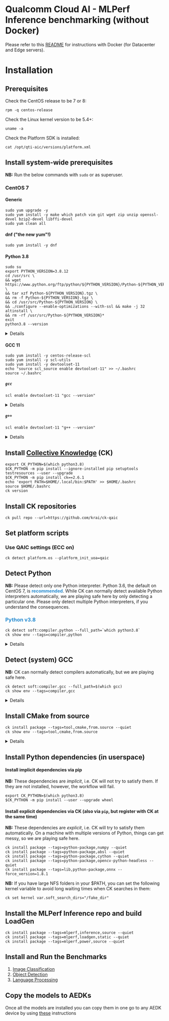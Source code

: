 # Qualcomm Cloud AI - MLPerf Inference benchmarking (without Docker) 
    
Please refer to this [README](https://github.com/krai/ck-qaic/blob/main/docker/README.md) for instructions with Docker (for Datacenter and Edge servers).

<a name="installation"></a>
# Installation

## Prerequisites

Check the CentOS release to be 7 or 8:
```
rpm -q centos-release
```

Check the Linux kernel version to be 5.4+:
```
uname -a
```

Check the Platform SDK is installed:
```
cat /opt/qti-aic/versions/platform.xml
```

<a name="install_system"></a>
## Install system-wide prerequisites

**NB:** Run the below commands with `sudo` or as superuser.

<a name="install_system_centos7"></a>
### CentOS 7

#### Generic

``` 
sudo yum upgrade -y
sudo yum install -y make which patch vim git wget zip unzip openssl-devel bzip2-devel libffi-devel
sudo yum clean all
```

#### dnf  ("the new yum"!)

```
sudo yum install -y dnf
```

#### Python 3.8

```
sudo su
export PYTHON_VERSION=3.8.12
cd /usr/src \
&& wget https://www.python.org/ftp/python/${PYTHON_VERSION}/Python-${PYTHON_VERSION}.tgz \
&& tar xzf Python-${PYTHON_VERSION}.tgz \
&& rm -f Python-${PYTHON_VERSION}.tgz \
&& cd /usr/src/Python-${PYTHON_VERSION} \
&& ./configure --enable-optimizations --with-ssl && make -j 32 altinstall \
&& rm -rf /usr/src/Python-${PYTHON_VERSION}*
exit
python3.8 --version
```
<details><pre>
Python 3.8.12
</pre></details>

#### GCC 11

```
sudo yum install -y centos-release-scl
sudo yum install -y scl-utils
sudo yum install -y devtoolset-11
echo "source scl_source enable devtoolset-11" >> ~/.bashrc
source ~/.bashrc
```

##### `gcc`

```
scl enable devtoolset-11 "gcc --version"
```
<details><pre>
gcc (GCC) 11.2.1 20210728 (Red Hat 11.2.1-1)
Copyright (C) 2021 Free Software Foundation, Inc.
This is free software; see the source for copying conditions.  There is NO
warranty; not even for MERCHANTABILITY or FITNESS FOR A PARTICULAR PURPOSE.
</pre></details>

##### `g++`

```
scl enable devtoolset-11 "g++ --version"
```
<details><pre>
g++ (GCC) 11.2.1 20210728 (Red Hat 11.2.1-1)
Copyright (C) 2021 Free Software Foundation, Inc.
This is free software; see the source for copying conditions.  There is NO
warranty; not even for MERCHANTABILITY or FITNESS FOR A PARTICULAR PURPOSE.
</pre></details>

<a name="install_ck"></a>
## Install [Collective Knowledge](http://cknowledge.org/) (CK)

```
export CK_PYTHON=$(which python3.8)
$CK_PYTHON -m pip install --ignore-installed pip setuptools testresources --user --upgrade
$CK_PYTHON -m pip install ck==2.6.1
echo 'export PATH=$HOME/.local/bin:$PATH' >> $HOME/.bashrc
source $HOME/.bashrc
ck version
```

<a name="install_ck_repos"></a>
## Install CK repositories

```
ck pull repo --url=https://github.com/krai/ck-qaic
```


<a name="set_platform_scripts"></a>
## Set platform scripts

### Use QAIC settings (ECC on)

```
ck detect platform.os --platform_init_uoa=qaic
```

<a name="detect_python"></a>
## Detect Python

**NB:** Please detect only one Python interpreter. Python 3.6, the default on CentOS 7, is <font color="#268BD0"><b>recommended</b></font>. While CK can normally detect available Python interpreters automatically, we are playing safe here by only detecting a particular one. Please only detect multiple Python interpreters, if you understand the consequences.

### <font color="#268BD0">Python v3.8</font>

```
ck detect soft:compiler.python --full_path=`which python3.8`
ck show env --tags=compiler,python
```

<details><pre>
Env UID:         Target OS: Bits: Name:  Version: Tags:

ce146fbbcd1a8fea   linux-64    64 python 3.8.12    64bits,compiler,host-os-linux-64,lang-python,python,target-os-linux-64,v3,v3.8,v3.8.12
</pre></details>

<a name="detect_gcc"></a>
## Detect (system) GCC

**NB:** CK can normally detect compilers automatically, but we are playing safe here.

```
ck detect soft:compiler.gcc --full_path=$(which gcc)
ck show env --tags=compiler,gcc
```

<details><pre>
Env UID:         Target OS: Bits: Name:          Version: Tags:

2e27213b1488daf9   linux-64    64 GNU C compiler 11.2.1    64bits,compiler,gcc,host-os-linux-64,lang-c,lang-cpp,target-os-linux-64,v11,v11.2,v11.2.1
</pre></details>

<a name="install_cmake"></a>
## Install CMake from source

```
ck install package --tags=tool,cmake,from.source --quiet
ck show env --tags=tool,cmake,from.source
```

<details><pre>
Env UID:         Target OS: Bits: Name: Version: Tags:

9784ba222cddacb6   linux-64    64 cmake 3.20.5   64bits,cmake,compiled,compiled-by-gcc,compiled-by-gcc-9.3.0,from.source,host-os-linux-64,source,target-os-linux-64,tool,v3,v3.20,v3.20.5
</pre></details>

<a name="install_python_deps"></a>
## Install Python dependencies (in userspace)

#### Install implicit dependencies via pip

**NB:** These dependencies are _implicit_, i.e. CK will not try to satisfy them. If they are not installed, however, the workflow will fail.

```
export CK_PYTHON=$(which python3.8)
$CK_PYTHON -m pip install --user --upgrade wheel
```

#### Install explicit dependencies via CK (also via `pip`, but register with CK at the same time)

**NB:** These dependencies are _explicit_, i.e. CK will try to satisfy them automatically. On a machine with multiple versions of Python, things can get messy, so we are playing safe here.

```
ck install package --tags=python-package,numpy --quiet
ck install package --tags=python-package,absl --quiet
ck install package --tags=python-package,cython --quiet
ck install package --tags=python-package,opencv-python-headless --quiet
ck install package --tags=lib,python-package,onnx --force_version=1.8.1
```

**NB:** If you have large NFS folders in your $PATH, you can set the following kernel variable to avoid long waiting times when CK searches in them: 
```
ck set kernel var.soft_search_dirs="/fake_dir"
```

<a name="install_inference_repo"></a>
## Install the MLPerf Inference repo and build LoadGen

```
ck install package --tags=mlperf,inference,source --quiet
ck install package --tags=mlperf,loadgen,static --quiet
ck install package --tags=mlperf,power,source --quiet
```

## Install and Run the Benchmarks
1. [Image Classification](https://github.com/krai/ck-qaic/blob/main/program/image-classification-qaic-loadgen/README.md)
2. [Object Detection](https://github.com/krai/ck-qaic/blob/main/program/object-detection-qaic-loadgen/README.md)
3. [Language Processing](https://github.com/krai/ck-qaic/blob/main/program/packed-bert-qaic-loadgen/README.md)

## Copy the models to AEDKs
Once all the models are installed you can copy them in one go to any AEDK device by using [these](https://github.com/krai/ck-qaic/tree/main/script/setup.aedk#hr-compile-the-models-and-copy-to-the-device) instructions
